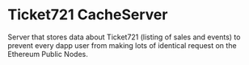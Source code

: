 # Ticket721 CacheServer

Server that stores data about Ticket721 (listing of sales and events) to prevent every dapp user from making lots of identical request on the Ethereum Public Nodes.
